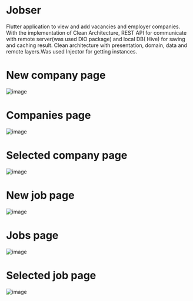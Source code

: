 # Jobser

Flutter application to view and add vacancies and employer companies. With the implementation of
Clean Architecture, REST API for communicate with remote server(was used DIO package) and local DB(
Hive) for saving and caching result. Clean architecture with presentation, domain, data and remote
layers.Was used Injector for getting instances.

# New company page

![image](https://user-images.githubusercontent.com/91286611/209831066-b4bb24e7-95d5-451d-adc1-f9134f2c4e7d.png)

# Companies page

![image](https://user-images.githubusercontent.com/91286611/209833559-70b27674-2483-4566-baaf-4aaf61515bd2.png)

# Selected company page

![image](https://user-images.githubusercontent.com/91286611/209831351-4e425d0c-8bf2-49de-a18d-163647b24247.png)

# New job page

![image](https://user-images.githubusercontent.com/91286611/209831799-6634f757-8426-4154-b3fe-3da4f7f62284.png)

# Jobs page

![image](https://user-images.githubusercontent.com/91286611/209831873-ce03f29b-4766-4e2c-9fc6-462d03318044.png)

# Selected job page

![image](https://user-images.githubusercontent.com/91286611/209831964-395dfebc-9fff-4e17-b39e-322db34545d5.png)
